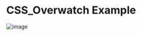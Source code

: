 # CSS_Overwatch Example
![image](https://user-images.githubusercontent.com/59241047/172853313-bf51441d-2aea-4270-bac4-3c3e3de3e6f5.png)

